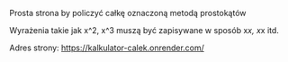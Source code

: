 Prosta strona by policzyć całkę oznaczoną metodą prostokątów

Wyrażenia takie jak x^2, x^3 muszą być zapisywane w sposób x*x, x*x itd.

Adres strony: https://kalkulator-calek.onrender.com/
